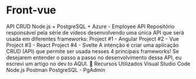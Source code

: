 # Front-vue
API CRUD Node.js + PostgreSQL + Azure - Employee API Repositório responsável pela série de vídeos desenvolvendo uma única API que será usada em diferentes frameworks:  Project #1 - Angular Project #2 - Vue Project #3 - React Project #4 - Svelte A intenção é criar uma aplicação CRUD (API) que permite ser usada nesses 4 principais frameworks! Se desejarem entender o passo a passo no desenvolvimento dessa API, eu escrevi um artigo no dev.to AQUI.  🚀 Recursos Utilizados Visual Studio Code Node.js Postman PostgreSQL - PgAdmin
